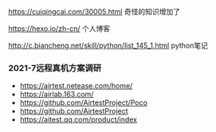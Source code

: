https://cuiqingcai.com/30005.html 奇怪的知识增加了


https://hexo.io/zh-cn/   个人博客


http://c.biancheng.net/skill/python/list_145_1.html    python笔记


### 2021-7远程真机方案调研
- https://airtest.netease.com/home/
- https://airlab.163.com/
- https://github.com/AirtestProject/Poco
- https://github.com/AirtestProject
- https://aitest.qq.com/product/index
